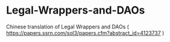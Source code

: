 # Legal-Wrappers-and-DAOs
Chinese translation of Legal Wrappers and DAOs ( https://papers.ssrn.com/sol3/papers.cfm?abstract_id=4123737 )
